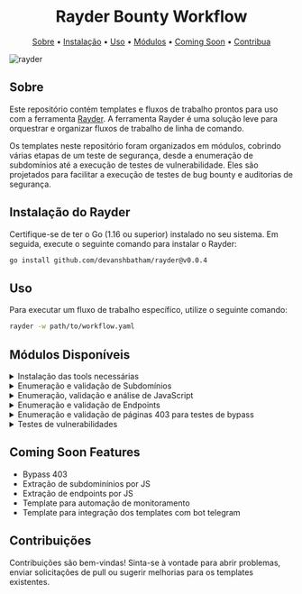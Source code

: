 <h1 align="center">Rayder Bounty Workflow</h1>

<p align="center">
  <a href="#sobre">Sobre</a> •
  <a href="#instalação-do-rayder">Instalação</a> •
  <a href="#uso">Uso</a> •
  <a href="#módulos-disponíveis">Módulos</a> •
  <a href="#coming-soon-features">Coming Soon</a> •
  <a href="#contribuições">Contribua</a> 
</p>

![rayder](https://github.com/devanshbatham/rayder/blob/main/static/banner.png?raw=true)

## Sobre

Este repositório contém templates e fluxos de trabalho prontos para uso com a ferramenta [Rayder](https://github.com/devanshbatham/rayder). A ferramenta Rayder é uma solução leve para orquestrar e organizar fluxos de trabalho de linha de comando.

Os templates neste repositório foram organizados em módulos, cobrindo várias etapas de um teste de segurança, desde a enumeração de subdomínios até a execução de testes de vulnerabilidade. Eles são projetados para facilitar a execução de testes de bug bounty e auditorias de segurança.

## Instalação do Rayder

Certifique-se de ter o Go (1.16 ou superior) instalado no seu sistema. Em seguida, execute o seguinte comando para instalar o Rayder:

```sh
go install github.com/devanshbatham/rayder@v0.0.4
```

## Uso

Para executar um fluxo de trabalho específico, utilize o seguinte comando:

```sh
rayder -w path/to/workflow.yaml
```

## Módulos Disponíveis

<details>
  <summary>Instalação das tools necessárias</summary>
  
Instala as seguintes tools:

* Subfinder
* Amass
* Anew
* Notify
* Dnsx
* Naabu
* Httpx
* Waybackurls
* Gau
* Gauplus
* Hakrawler
* Dirsearch
* Katana
* GetJS
* Gospider
* Anti-burl
* Mantra
* Crlfuzz
* Ffuz
* Gf
* Qsreplace
* Subjack
* Subzy
* Gxss
  
</details>
<details>
  <summary>Enumeração e validação de Subdomínios</summary>

<br>

A etapa de enumeração e validação dos subdomínios utiliza as seguintes tools:

* Amass
* Subfinder
* DnsX
* Naabu
* Httpx
* Notify

Para executar o workflow de **enumeração**:

```sh
rayder -w path/to/Enum-subs.yaml TARGET=domain.com
```
Para executar o workflow de **validação**:

```sh
rayder -w path/to/Subs-resolver.yaml
```

<br>
  
</details>
<details>
  <summary>Enumeração, validação e análise de JavaScript</summary>

<br>

A etapa de enumeração, validação e análise de JavaScript utiliza as seguintes tools:

* Gau
* GetJS
* Katana
* Gospider
* Hakrawler
* Dirsearch
* Anti-burl
* Mantra
* Notify

Para executar o workflow de **enumeração**:

```sh
rayder -w path/to/JS/Enum-JS.yaml 
```
Para executar o workflow de **validação**:

```sh
rayder -w path/to/JS/JS-resolver.yaml
```

Para executar o workflow de **análise**:

```sh
rayder -w path/to/JS/JS-api-key.yaml
```

<br>
  
</details>
<details>
  <summary>Enumeração e validação de Endpoints</summary>

<br>

A etapa de enumeração e validação dos endpoints utiliza as seguintes tools:

* Gauplus
* Hakrawler
* Katana
* Arjun
* Paramspider
* Httpx
* Notify

Para executar o workflow de **enumeração**:

```sh
rayder -w path/to/Endpoints/Enum-endpoints.yaml
```
Para executar o workflow de **validação**:

```sh
rayder -w path/to/Endpoints/Enum-resolver.yaml
```
<br>
  
</details>
<details>
  <summary>Enumeração e validação de páginas 403 para testes de bypass</summary>

<br>
  
A etapa de enumeração e validação das páginas 403 utiliza as seguintes tools:

* Httpx
* Notify

Para executar o workflow de enumeração em **subs 403**:

```sh
rayder -w path/to/403/Enum-subs-403.yaml
```
Para executar o workflow de enumeração em **endpoints 403**:

```sh
rayder -w path/to/403/Enum-endpoints-403.yaml
```

<br>
  
</details>
<details>
  <summary>Testes de vulnerabilidades</summary>
  
<br>

1. Nuclei
* Descrição breve do que este módulo faz. 
* Exemplo de uso e configuração.
2. XSS
* Descrição breve do que este módulo faz.
* Exemplo de uso e configuração.
3. Takeover
* Descrição breve do que este módulo faz.
* Exemplo de uso e configuração.
4. SSTI
* Descrição breve do que este módulo faz.
* Exemplo de uso e configuração.
5. SSTI
* Descrição breve do que este módulo faz.
* Exemplo de uso e configuração.
6. SSRF
* Descrição breve do que este módulo faz.
* Exemplo de uso e configuração.
7. SQLI
* Descrição breve do que este módulo faz.
* Exemplo de uso e configuração.
8. Prototype Pollution
* Descrição breve do que este módulo faz.
* Exemplo de uso e configuração.
9. Open Redirect
* Descrição breve do que este módulo faz.
* Exemplo de uso e configuração.
10. LFI
* Descrição breve do que este módulo faz.
* Exemplo de uso e configuração.
11. Fuzzing Templates
* Descrição breve do que este módulo faz.
* Exemplo de uso e configuração.
12. CRLF
* Descrição breve do que este módulo faz.
* Exemplo de uso e configuração.
13. Bypass 403
* Descrição breve do que este módulo faz.
* Exemplo de uso e configuração.

<br>
  
</details>

## Coming Soon Features

* Bypass 403 
* Extração de subdominínios por JS
* Extração de endpoints por JS
* Template para automação de monitoramento
* Template para integração dos templates com bot telegram

## Contribuições

Contribuições são bem-vindas! Sinta-se à vontade para abrir problemas, enviar solicitações de pull ou sugerir melhorias para os templates existentes.
